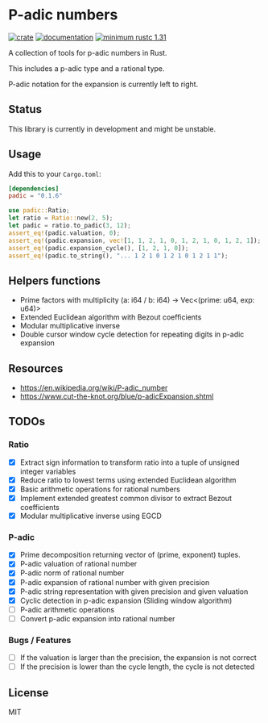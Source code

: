 # P-adic numbers

[![crate](https://img.shields.io/crates/v/padic.svg)](https://crates.io/crates/padic)
[![documentation](https://docs.rs/padic/badge.svg)](https://docs.rs/padic)
[![minimum rustc 1.31](https://img.shields.io/badge/rustc-1.31+-red.svg)](https://rust-lang.github.io/rfcs/2495-min-rust-version.html)

A collection of tools for p-adic numbers in Rust.

This includes a p-adic type and a rational type.

P-adic notation for the expansion is currently left to right.

## Status

This library is currently in development and might be unstable.

## Usage

Add this to your `Cargo.toml`:

```toml
[dependencies]
padic = "0.1.6"
```

```rust
use padic::Ratio;
let ratio = Ratio::new(2, 5);
let padic = ratio.to_padic(3, 12);
assert_eq!(padic.valuation, 0);
assert_eq!(padic.expansion, vec![1, 1, 2, 1, 0, 1, 2, 1, 0, 1, 2, 1]);
assert_eq!(padic.expansion_cycle(), [1, 2, 1, 0]);
assert_eq!(padic.to_string(), "... 1 2 1 0 1 2 1 0 1 2 1 1");
```

## Helpers functions

- Prime factors with multiplicity (a: i64 / b: i64) -> Vec<(prime: u64, exp: u64)>
- Extended Euclidean algorithm with Bezout coefficients
- Modular multiplicative inverse
- Double cursor window cycle detection for repeating digits in p-adic expansion

## Resources

- <https://en.wikipedia.org/wiki/P-adic_number>
- <https://www.cut-the-knot.org/blue/p-adicExpansion.shtml>

## TODOs

### Ratio

- [x] Extract sign information to transform ratio into a tuple of unsigned integer variables
- [x] Reduce ratio to lowest terms using extended Euclidean algorithm
- [x] Basic arithmetic operations for rational numbers
- [x] Implement extended greatest common divisor to extract Bezout coefficients
- [x] Modular multiplicative inverse using EGCD

### P-adic

- [x] Prime decomposition returning vector of (prime, exponent) tuples.
- [x] P-adic valuation of rational number
- [x] P-adic norm of rational number
- [x] P-adic expansion of rational number with given precision
- [x] P-adic string representation with given precision and given valuation
- [x] Cyclic detection in p-adic expansion (Sliding window algorithm)
- [ ] P-adic arithmetic operations
- [ ] Convert p-adic expansion into rational number

### Bugs / Features

- [ ] If the valuation is larger than the precision, the expansion is not correct
- [ ] If the precision is lower than the cycle length, the cycle is not detected

## License

MIT
